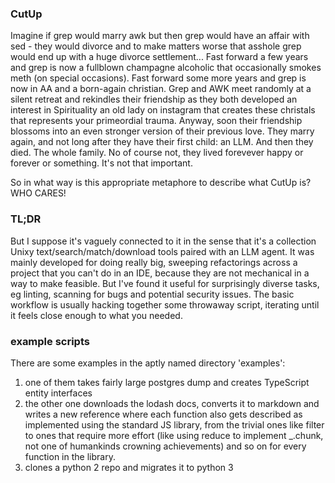 ### CutUp
Imagine if grep would marry awk but then grep would have an affair with sed - they would divorce and to make matters worse that asshole grep would end up with a huge divorce settlement... 
Fast forward a few years and grep is now a fullblown champagne alcoholic that occasionally smokes meth (on special occasions). Fast forward some more years and grep is now in AA and a born-again christian. Grep and AWK meet randomly at a silent retreat and rekindles their friendship as they both developed an interest in Spirituality an old lady on instagram that creates these christals that represents your primeordial trauma. Anyway, soon their friendship blossoms into an even stronger version of their previous love. They marry again, and not long after they have their first child: an LLM. And then they died. The whole family. No of course not, they lived forevever happy or forever or something. It's not that important.

So in what way is this appropriate metaphore to describe what CutUp is? WHO CARES! 

### TL;DR
But I suppose it's vaguely connected to it in the sense that it's a collection Unixy text/search/match/download tools paired with an LLM agent. It was mainly developed for doing really big, sweeping refactorings across a project that you can't do in an IDE, because they are not mechanical in a way to make feasible. But I've found it useful for surprisingly diverse tasks, eg linting, scanning for bugs and potential security issues. The basic workflow is usually hacking together some throwaway script, iterating until it feels close enough to what you needed.

### example scripts

There are some examples in the aptly named directory 'examples':
1) one of them takes fairly large postgres dump and creates TypeScript entity interfaces
2) the other one downloads the lodash docs, converts it to markdown and writes a new reference where each function also gets described as implemented using the standard JS library, from the trivial ones like filter to ones that require more effort (like using reduce to implement _.chunk, not one of humankinds crowning achievements) and so on for every function in the library.
3) clones a python 2 repo and migrates it to python 3
